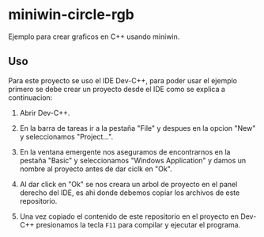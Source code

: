 # miniwin-circle-rgb

Ejemplo para crear graficos en C++ usando miniwin.

## Uso

Para este proyecto se uso el IDE Dev-C++, para poder usar el ejemplo primero se debe crear un proyecto desde el IDE como se explica a continuacion: 

1. Abrir Dev-C++.

2. En la barra de tareas ir a la pestaña "File" y despues en la opcion "New" y seleccionamos "Project...".

3. En la ventana emergente nos aseguramos de encontrarnos en la pestaña "Basic" y seleccionamos "Windows Application" y damos un nombre al proyecto antes de dar ciclk en "Ok".

4. Al dar click en "Ok" se nos creara un arbol de proyecto en el panel derecho del IDE, es ahi donde debemos copiar los archivos de este repositorio.

5. Una vez copiado el contenido de este repositorio en el proyecto en Dev-C++ presionamos la tecla `F11` para compilar y ejecutar el programa.
